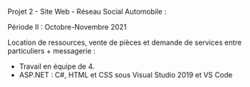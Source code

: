 Projet 2 - Site Web - Réseau Social Automobile :

Période II : Octobre-Novembre 2021

Location de ressources, vente de pièces et demande de services entre particuliers + messagerie :

- Travail en équipe de 4.
- ASP.NET : C#, HTML et CSS sous Visual Studio 2019 et VS Code

